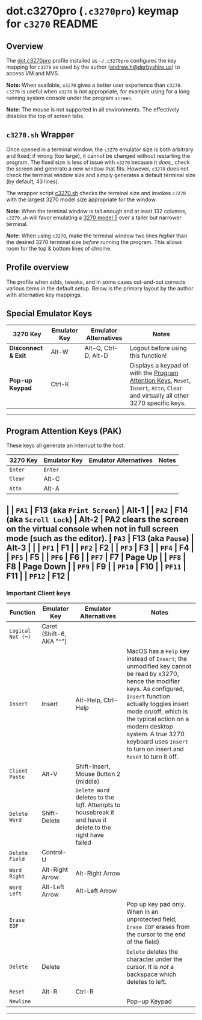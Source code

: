 # dot.c3270pro (`.c3270pro`) keymap for `c3270` README

## Overview

The [dot.c3270pro](dot.c3270pro) profile installed as `~/.c3270pro` configures the key mapping for `c3270` as used by the author (andrew.h@derbyshire.us) to access VM and MVS.

**Note:** When available, `x3270` gives a better user experience than `c3270`.  `c3270` is useful when `x3270` is not appropriate, for example using for a long running system console under the program `screen`.

**Note**: The mouse is not supported in all environments.  The effectively disables the top of screen tabs.

## `c3270.sh` Wrapper

Once opened in a terminal window, the `c3270` emulator size is both arbitrary and fixed; if wrong (too large), it cannot be changed without restarting the program. The fixed size is less of issue with `x3270` because it _does__ check the screen and generate a new window that fits. However, `c3270` does not check the terminal window size and simply generates a default terminal size (by default, 43 lines).

The wrapper script [c3270.sh](c3270.sh) checks the terminal size and invokes `c3270` with the largest 3270 model size appropriate for the window.

**Note**: When the terminal window is tall enough and at least 132 columns, `c3270.sh` will favor emulating a [3270 model 5](README.md#terminal-sizes) over a taller but narrower terminal.

***Note***: When using `c3270`, make the terminal window two lines _higher_ than the desired 3270 terminal size _before_ running the program. This allows room for the top & bottom lines of chrome.

## Profile overview

The profile when adds, tweaks, and in some cases out-and-out corrects various items in the default setup.  Below is the primary layout by the author with alternative key mappings.

## Special Emulator Keys
|	3270 Key	|	Emulator Key	|	Emulator Alternatives	|	Notes	|
|	---------	|	------------	|	---------------------	|	-----	|
|	**Disconnect & Exit**	|	Alt-W	|	Alt-Q, Ctrl-D, Alt-D	|	Logout before using this function!
|	**Pop-up Keypad** |	Ctrl-K ||	Displays a keypad of with the [Program Attention Keys](#program-attention-keys-pak), `Reset`, `Insert`, `Attn`, `Clear` and virtually all other 3270 specific keys.
----

## Program Attention Keys (PAK)

These keys all generate an interrupt to the host.

|	3270 Key	|	Emulator Key	|	Emulator Alternatives	|	Notes	|
|	-----------	|	------------	|	---------------------	|	-----	|
|	`Enter`	|	`Enter`	|
|	`Clear`	|	Alt-C	|
|	`Attn`	|	Alt-A	|
|
|	`PA1`	|	F13 (aka `Print Screen`)	|	Alt-1	|
|	`PA2`	|	F14 (aka `Scroll Lock`)	|	Alt-2	|	PA2 clears the screen on the virtual console when not in full screen mode (such as the editor).
|	`PA3`	|	F13 (aka `Pause`)	|	Alt-3	|
|
|	`PF1`	|	F1	|
|	`PF2`	|	F2	|
|	`PF3`	|	F3	|
|	`PF4`	|	F4	|
|	`PF5`	|	F5	|
|	`PF6`	|	F6	|
|	`PF7`	|	F7	|	Page Up 	|
|	`PF8`	|	F8	|	Page Down	|
|	`PF9`	|	F9	|
|	`PF10`	|	F10	|
|	`PF11`	|	F11	|
|	`PF12`	|	F12	|
----

### Important Client keys

|	Function	|	Emulator Key	|	Emulator Alternatives	|	Notes	|
|	-----------	|	------------	|	---------------------	|	-----	|
|	`Logical Not (¬)`	|	Caret (Shift-6, AKA "`^`")	|
|	`Insert`	|	Insert	|	Alt-Help, Ctrl-Help	|	MacOS has a `Help` key instead of `Insert`; the unmodified key cannot be read by x3270, hence the modifier keys. As configured, `Insert` function actually toggles insert mode on/off, which is the typical action on a modern desktop system. A true 3270 keyboard uses `Insert` to turn on insert and `Reset` to turn it off.	|
|	`Client Paste`|	Alt-V	|	Shift-Insert, Mouse Button 2 (middle)	|
|	`Delete Word`	|	Shift-Delete	|	`Delete Word` deletes to the *left*.  Attempts to housebreak it and have it delete to the right have failed	|
|	`Delete Field`	|	Control-U	|
|	`Word Right`	|	Alt-Right Arrow	|	Alt-Right Arrow	|
|	`Word Left`	|	Alt-Left Arrow	|	Alt-Left Arrow	|
|	`Erase EOF`	|	|	|	Pop up key pad only. When in an unprotected field, `Erase EOF` erases from the cursor to the end of the field)	|
|	`Delete`	|	Delete	|	|	`Delete` deletes the character under the cursor.  It is *not* a backspace which deletes to left.|
|	`Reset`	|	Alt-R	|	Ctrl-R	|
|	`Newline`	|		|	|	Pop-up Keypad
----
